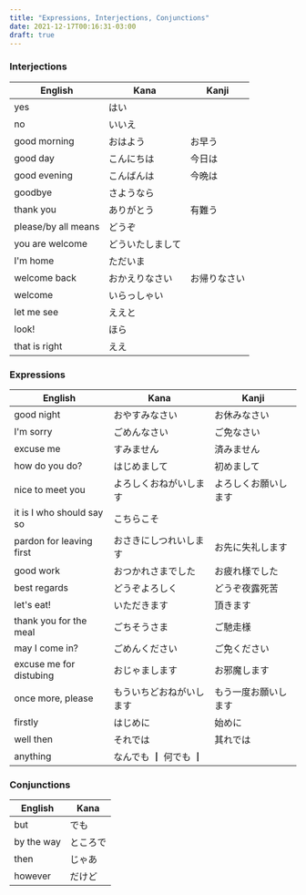 ```yaml
---
title: "Expressions, Interjections, Conjunctions"
date: 2021-12-17T00:16:31-03:00
draft: true
---
```


### Interjections
| English             | Kana             | Kanji        |
|---------------------|------------------|--------------|
| yes                 | はい             |              |
| no                  | いいえ           |              |
| good morning        | おはよう         | お早う       |
| good day            | こんにちは       | 今日は       |
| good evening        | こんばんは       | 今晩は       |
| goodbye             | さようなら       |              |
| thank you           | ありがとう       | 有難う       |
| please/by all means | どうぞ           |              |
| you are welcome     | どういたしまして |              |
| I'm home            | ただいま         |              |
| welcome back        | おかえりなさい   | お帰りなさい |
| welcome             | いらっしゃい     |              |
| let me see          | ええと           |              |
| look!               | ほら             |              |
| that is right       | ええ             |              |

### Expressions
| English                   | Kana                     | Kanji                |
|---------------------------|--------------------------|----------------------|
| good night                | おやすみなさい           | お休みなさい         |
| I'm sorry                 | ごめんなさい             | ご免なさい           |
| excuse me                 | すみません               | 済みません           |
| how do you do?            | はじめまして             | 初めまして           |
| nice to meet you          | よろしくおねがいします   | よろしくお願いします |
| it is I who should say so | こちらこそ               |                      |
| pardon for leaving first  | おさきにしつれいします   | お先に失礼します     |
| good work                 | おつかれさまでした       | お疲れ様でした       |
| best regards              | どうぞよろしく           | どうぞ夜露死苦       |
| let's eat!                | いただきます             | 頂きます             |
| thank you for the meal    | ごちそうさま             | ご馳走様             |
| may I come in?            | ごめんください           | ご免ください         |
| excuse me for distubing   | おじゃまします           | お邪魔します         |
| once more, please         | もういちどおねがいします | もう一度お願いします |
| firstly                   | はじめに                 | 始めに               |
| well then                 | それでは                 | 其れでは             |
| anything                  | なんでも                 ┃ 何でも               ┃

### Conjunctions
| English    | Kana     |
|------------|----------|
| but        | でも     |
| by the way | ところで |
| then       | じゃあ   |
| however    | だけど   |
